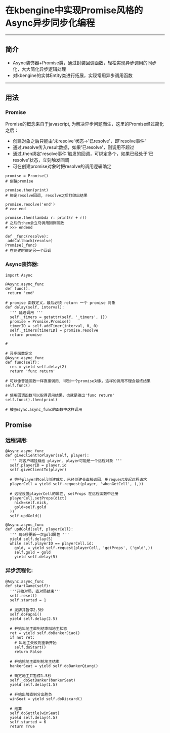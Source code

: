 # 在kbengine中实现Promise风格的Async异步同步化编程
----------
## 简介
- Async装饰器+Promise类，通过封装回调函数，轻松实现异步调用的同步化，大大简化异步逻辑处理
- 对kbengine的实体Entity类进行拓展，实现常用异步调用函数

----------
## 用法

### Promise
Promise的概念来自于javascript, 为解决异步问题而生，这里的Promise经过简化之后：
- 创建对象之后只能由'未resolve'状态->'已resolve'，即'resolve事件'
- 通过.resolve传入result数据，如果'已resolve'，则调用不超过
- 通过.then绑定'resolve事件'触发的回调，可绑定多个，如果已经处于'已resolve'状态，立刻触发回调
- 可在创建promise对象时把resolve的调用逻辑确定
````
promise = Promise()
# 创建promise

promise.then(print)
# 绑定resolve回调, resolve之后打印出结果
 
promise.resolve('end')
# >>> end

promise.then(lambda r: print(r + r))
# 之后的then会立马调用回调函数
# >>> endend

def _func(resolve):
 addCallback(resolve)
Promise(_func)
# 在创建时绑定另一个回调
````

### Async装饰器:
````
import Async

@Async.async_func
def func():
 return 'end'
````

````
# promise 函数定义，最后必须 return 一个 promise 对象
def delay(self, interval):
  ''' 延迟调用 '''
  self._timers = getattr(self, '_timers', {})
  promise = Promise.Promise()
  timerID = self.addTimer(interval, 0, 0)
  self._timers[timerID] = promise.resolve
  return promise
  
# 
 
# 异步函数定义
@Async.async_func
def func(self):
  res = yield self.delay(2)
  return 'func return'

# 可以像普通函数一样直接调用, 得到一个promise对象，这样的调用不理会最终结果
self.func()

# 使用回调函数可以取得调用结果，也就是输出'func return'
self.func().then(print)

# 被@Async.async_func的函数中这样调用

````
## Promise
### 远程调用:
````
@Async.async_func
def giveClientToPlayer(self, player):
  ''' 将客户端挂载给 player, player可能是一个远程对象 '''
  self.playerID = player.id
  self.giveClientTo(player)
  
  # 等待player的cell创建成功，已经创建会直接返回，用request发起远程请求
  playerCell = yield self.request(player, 'whenGetCell', (,))
  
  # 远程设置playerCell的属性, setProps 在远程函数中注册
  playerCell.setProps(dict(
    nick=self.nick,
    gold=self.gold
  ))
  self.updGold()
  
@Async.async_func
def updGold(self, playerCell):
  ''' 每5秒更新一次gold属性 '''
  yield self.delay(5)
  while self.playerID == playerCell.id:
    gold, = yield self.request(playerCell, 'getProps', ('gold',))
    self.gold = gold
    yield self.delay(5)
````
### 异步流程化:
````
@Async.async_func
def startGame(self):
  '''开始对局，直对局结束'''
  self.reset()
  self.started = 1
  
  # 发牌并暂停2.5秒
  self.doFapai()
  yield self.delay(2.5)
  
  # 开始叫地主直到结束叫地主状态
  ret = yield self.doBankerJiao()
  if not ret:
    # 叫地主失败则重新开始
    self.doStart()
    return False
    
  # 开始抢地主直到抢地主结束
  bankerSeat = yield self.doBankerQiang()
  
  # 确定地主并暂停1.5秒
  self._doSetBanker(bankerSeat)
  yield self.delay(1.5)
  
  # 开始出牌直到分出胜负
  winSeat = yield self.doDiscard()
  
  # 结算
  self.doSettle(winSeat)
  yield self.delay(4.5)
  self.started = 6
  return True
````
 
